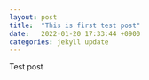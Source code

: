```yaml
---
layout: post
title:  "This is first test post"
date:   2022-01-20 17:33:44 +0900
categories: jekyll update
---
```

Test post
